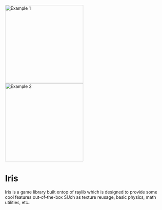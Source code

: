 
<img width="256" alt="Example 1" src="https://github.com/user-attachments/assets/2b274fea-c048-43ea-a4e9-36ed836f9005" />
<img width="256" alt="Example 2" src="https://github.com/user-attachments/assets/0491727e-6d5c-4396-99d3-31b2cea5fccc" />

# Iris
Iris is a game library built ontop of raylib which is designed to provide some cool features out-of-the-box
SUch as texture reusage, basic physics, math utilities, etc..
